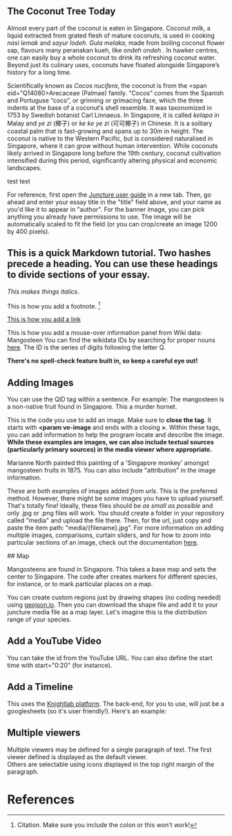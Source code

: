 <param ve-config 
       title="Coconut: Beyond the Edible"
       author="Jody Lim"
       banner="https://upload.wikimedia.org/wikipedia/commons/5/59/Siloso_Beach_15%2C_Sentosa%2C_Aug_06.JPG"
       layout="vertical">
       
## The Coconut Tree Today
Almost every part of the coconut is eaten in Singapore. Coconut milk, a liquid extracted from grated flesh of mature coconuts, is used in cooking <span eid="Q1420553">*nasi lemak*</span> and <span eid="Q4208242">*sayur lodeh*</span>. <span eid="Q30587639">*Gula melaka*</span>, made from boiling coconut flower sap, flavours many peranakan kueh, like <span eid="Q5262436">*ondeh ondeh* </span>.  In hawker centres, one can easily buy a whole coconut to drink its refreshing coconut water. Beyond just its culinary uses, coconuts have floated alongside Singapore’s history for a long time. 
<param ve-image 
  url="https://upload.wikimedia.org/wikipedia/commons/d/d0/Nasi_lemak_on_banana_leaf.jpg"
       label="Nasi lemak on banana leaf" 
       license="CC BY-SA 4.0"
       fit="contain">
 <param ve-image 
       url="https://upload.wikimedia.org/wikipedia/commons/8/8f/Lodeh.jpg"
       label="Sayur lodeh" 
       license="CC BY-SA 4.0"
       fit="contain">
 <param ve-image 
       url="https://upload.wikimedia.org/wikipedia/commons/f/f1/Klepon_Side_View.jpg"
       label="Ondeh ondeh" 
       license="CC BY-SA 4.0"
       fit="contain">             

Scientifically known as *Cocos nucifera*, the coconut is from the <span eid="Q14080>Arecaceae (Palmae)</span> family.  “Cocos” comes from the Spanish and Portuguse “coco”, or grinning or grimacing face, which the three indents at the base of a coconut’s shell resemble.  It was taxonomized in 1753 by Swedish botanist Carl Linnaeus.  In Singapore, it is called *kelapa* in Malay and *ye zi* (椰子) or *ke ke ye zi* (可可椰子) in Chinese.  It is a solitary coastal palm that is fast-growing and spans up to 30m in height.  The coconut is native to the Western Pacific, but is considered naturalised in Singapore, where it can grow without human intervention.  While coconuts likely arrived in Singapore long before the 19th century, coconut cultivation intensified during this period, significantly altering physical and economic landscapes.
 <param ve-image 
       url="https://upload.wikimedia.org/wikipedia/commons/thumb/7/72/Coconut_face_%282201055109%29.jpg/640px-Coconut_face_%282201055109%29.jpg"
       label="Coconut face" 
       license="CC BY 2.0"
       fit="contain">    
 <param ve-image 
       url="https://upload.wikimedia.org/wikipedia/commons/3/32/Cocos_nucifera_-_K%C3%B6hler%E2%80%93s_Medizinal-Pflanzen-187.jpg"
       label="Cocos nucifera" 
       license="Public Domain"
       fit="contain">   



test test

For reference, first open the [Juncture user guide](https://github.com/JSTOR-Labs/juncture/wiki/visual-essay-tags) in a new tab. Then, go ahead and enter your essay title in the "title" field above, and your name as you'd like it to appear in "author". For the banner image, you can pick anything you already have permissions to use. The image will be automatically scaled to fit the field (or you can crop/create an image 1200 by 400 pixels).

## This is a quick Markdown tutorial. Two hashes precede a heading. You can use these headings to divide sections of your essay.

*This makes things italics*. 
<param ve-compare curtain manifest="https://iiif.juncture-digital.org/wc:Betel_Piper_betle.jpg/manifest.json" fit="contain">
<param ve-compare manifest="https://iiif.juncture-digital.org/wc:Piper_betle_Blanco1.12.jpg/manifest.json" fit="contain">

This is how you add a footnote. [^1]

[This is how you add a link](https://www.juncture-digital.org/KatherineMEnright/speciesstories/)

This is how you add a mouse-over information panel from Wiki data: <span eid="Q170662">Mangosteen</span>
You can find the wikidata IDs by searching for proper nouns [here](https://www.wikidata.org/wiki/Wikidata:Main_Page). The ID is the series of digits following the letter Q.

**There's no spell-check feature built in, so keep a careful eye out!**

## Adding Images
       
You can use the QID tag within a sentence. For example: The <span eid="Q170662">mangosteen</span> is a non-native fruit found in Singapore. This a <span eid="Q121791">murder hornet</span>.
<param ve-iframe src="https://digitalgems.nus.edu.sg/persistent/28a6afc5-5069-457a-a1e9-9a96b9ee2afc">

This is the code you use to add an image. Make sure to **close the tag**. It starts with **<param ve-image** and ends with a closing **>**. Within these tags, you can add information to help the program locate and describe the image. **While these examples are images, we can also include textual sources (particularly primary sources) in the media viewer where appropriate.**
<param ve-iframe
       src="https://mhf.org.sg/wp-content/uploads/2022/10/CLS_09_Forgotten-Wisdom-of-Firasat-FA.pdf">
       
<span eid="Q271648">Marianne North</span> painted this painting of a 'Singapore monkey' amongst mangosteen fruits in 1875. You can also include "attribution" in the image information.
<param ve-image 
       url="https://d3d00swyhr67nd.cloudfront.net/w1200h1200/collection/LSW/RBGM/LSW_RBGM_MN_CD6_577-001.jpg"
       title="Flowers and Fruit of the Mangosteen, and a Singapore Monkey" 
       description="Held by Kew Gardens."
       attribution="Marianne North"
       license="CC BY-NC">
       
These are both examples of images added *from urls*. This is the preferred method. However, there might be some images you have to upload yourself. That's totally fine! Ideally, these files should be *as small as possible* and only .jpg or .png files will work. You should create a folder in your repository called "media" and upload the file there. Then, for the url, just copy and paste the item path: "media/{filename}.jpg". For more information on adding multiple images, comparisons, curtain sliders, and for how to zoom into particular sections of an image, check out the documentation [here](https://github.com/JSTOR-Labs/juncture/wiki/Visual-Essay-Image-Tag).
<param ve-image 
       url="media/victoria-crowned=pigeon.jpg"
       title="Victoria crowned pigeon"
       attribution="Katherine Enright">     
## Map

Mangosteens are found in Singapore. This takes a base map and sets the center to Singapore. The code after creates markers for different species, for instance, or to mark particular places on a map.
<param ve-map center="1.35, 103.9" zoom="11">
<param ve-map-marker
       url="https://leafletjs.com/examples/custom-icons/leaf-green.png"
       coords="1.3621, 103.8198"
       size="38, 95"
       iconAnchor="22, 94"
       shadowUrl="https://leafletjs.com/examples/custom-icons/leaf-shadow.png"
       shadowSize="50, 64">
<param ve-map-marker
url="https://upload.wikimedia.org/wikipedia/commons/thumb/9/9a/Pinz%C3%B3n_azul_de_Gran_Canaria_%28macho%29%2C_M._A._Pe%C3%B1a.jpg/220px-Pinz%C3%B3n_azul_de_Gran_Canaria_%28macho%29%2C_M._A._Pe%C3%B1a.jpg"
       coords="1.4126, 103.9577"
       size="129, 170"
       circle="true">
    
    
You can create custom regions just by drawing shapes (no coding needed) using [geojson.io](https://geojson.io/#map=2/0/20). Then you can download the shape file and add it to your juncture media file as a map layer. Let's imagine this is the distribution range of your species.

<param ve-map center="1.35, 103.9" zoom="2">
<param ve-map-layer geojson url="/media/demomap.geojson" title="Sample Distribution"> 

## Add a YouTube Video
You can take the id from the YouTube URL. You can also define the start time with start="0:20" (for instance).
<param ve-video id="5upF4rJUxC4" title="NYBG 2019 Corpse Flower Timelapse">

## Add a Timeline
This uses the [Knightlab platform](https://timeline.knightlab.com/). The back-end, for you to use, will just be a googlesheets (so it's user friendly!). Here's an example:
<param ve-knightlab-timeline source="1T9E8QZRT7ZFFmb55uLpJUSnELKuqSsXlLmNuVXvOC_I" timenav-position="bottom" hash-bookmark="false" initial-zoom="1" height="640">


## Multiple viewers

Multiple viewers may be defined for a single paragraph of text.  The first viewer defined is displayed as the default viewer.  
Others are selectable using icons displayed in the top right margin of the paragraph.
<param ve-image 
       url="https://iiif.wellcomecollection.org/image/V0044770/full/1338%2C/0/default.jpg"
       title="Mangosteen Photograph" 
       description="A mangosteen plant (Garcinia mangostana): fruiting branch and halved fruit. Photograph. Wellcome Collection.">
<param ve-map center="Q334" zoom="11" prefer-geojson>

# References

[^1]: Citation. Make sure you include the colon or this won't work!
